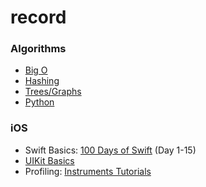 # record

### Algorithms
* [Big O](./supplements/bigo.md)
* [Hashing](./supplements/hashing.md)
* [Trees/Graphs](./supplements/graph.md)
* [Python](./supplements/python.md)


### iOS
* Swift Basics: [100 Days of Swift](https://www.hackingwithswift.com/100) (Day 1-15)
* [UIKit Basics](./supplements/uikit.md)
* Profiling: [Instruments Tutorials](https://developer.apple.com/tutorials/instruments/identifying-a-hang)